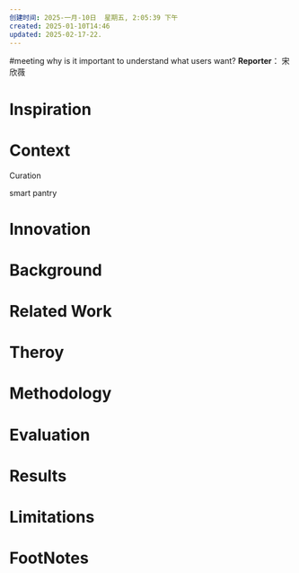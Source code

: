 ```yaml
---
创建时间: 2025-一月-10日  星期五, 2:05:39 下午
created: 2025-01-10T14:46
updated: 2025-02-17-22.
---
```

#meeting 
why is it important to understand what users want?
**Reporter**： 宋欣薇

# Inspiration


# Context
Curation

smart pantry

# Innovation



# Background



# Related Work



# Theroy



# Methodology



# Evaluation



# Results



# Limitations



# FootNotes
